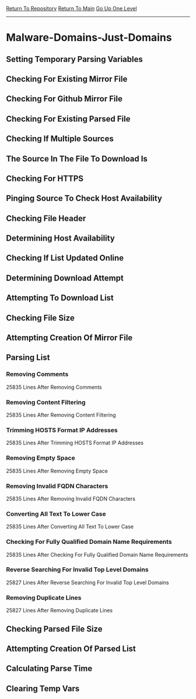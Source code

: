 [Return To Repository](https://github.com/deathbybandaid/piholeparser/)
[Return To Main](https://github.com/deathbybandaid/piholeparser/blob/master/RecentRunLogs/Mainlog.md)
[Go Up One Level](https://github.com/deathbybandaid/piholeparser/blob/master/RecentRunLogs/TopLevelScripts/30-Processing-External-Blacklists.md)
____________________________________
# Malware-Domains-Just-Domains
## Setting Temporary Parsing Variables
## Checking For Existing Mirror File
## Checking For Github Mirror File
## Checking For Existing Parsed File
## Checking If Multiple Sources
## The Source In The File To Download Is
## Checking For HTTPS
## Pinging Source To Check Host Availability
## Checking File Header
## Determining Host Availability
## Checking If List Updated Online
## Determining Download Attempt
## Attempting To Download List
## Checking File Size
## Attempting Creation Of Mirror File
## Parsing List
### Removing Comments
25835 Lines After Removing Comments
### Removing Content Filtering
25835 Lines After Removing Content Filtering
### Trimming HOSTS Format IP Addresses
25835 Lines After Trimming HOSTS Format IP Addresses
### Removing Empty Space
25835 Lines After Removing Empty Space
### Removing Invalid FQDN Characters
25835 Lines After Removing Invalid FQDN Characters
### Converting All Text To Lower Case
25835 Lines After Converting All Text To Lower Case
### Checking For Fully Qualified Domain Name Requirements
25835 Lines After Checking For Fully Qualified Domain Name Requirements
### Reverse Searching For Invalid Top Level Domains
25827 Lines After Reverse Searching For Invalid Top Level Domains
### Removing Duplicate Lines
25827 Lines After Removing Duplicate Lines
## Checking Parsed File Size
## Attempting Creation Of Parsed List
## Calculating Parse Time
## Clearing Temp Vars
